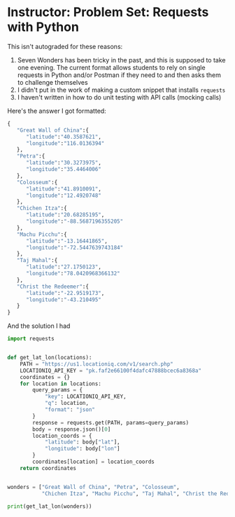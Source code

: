 # Instructor: Problem Set: Requests with Python

This isn't autograded for these reasons:

1. Seven Wonders has been tricky in the past, and this is supposed to take one evening. The current format allows students to rely on single requests in Python and/or Postman if they need to and then asks them to challenge themselves
1. I didn't put in the work of making a custom snippet that installs `requests`
1. I haven't written in how to do unit testing with API calls (mocking calls)

Here's the answer I got formatted:

```python
{
   "Great Wall of China":{
      "latitude":"40.3587621",
      "longitude":"116.0136394"
   },
   "Petra":{
      "latitude":"30.3273975",
      "longitude":"35.4464006"
   },
   "Colosseum":{
      "latitude":"41.8910091",
      "longitude":"12.4920748"
   },
   "Chichen Itza":{
      "latitude":"20.68285195",
      "longitude":"-88.5687196355205"
   },
   "Machu Picchu":{
      "latitude":"-13.16441865",
      "longitude":"-72.5447639743184"
   },
   "Taj Mahal":{
      "latitude":"27.1750123",
      "longitude":"78.0420968366132"
   },
   "Christ the Redeemer":{
      "latitude":"-22.9519173",
      "longitude":"-43.210495"
   }
}
```

And the solution I had

```python
import requests


def get_lat_lon(locations):
    PATH = "https://us1.locationiq.com/v1/search.php"
    LOCATIONIQ_API_KEY = "pk.faf2e66100f4dafc47888bcec6a8368a"
    coordinates = {}
    for location in locations:
        query_params = {
            "key": LOCATIONIQ_API_KEY,
            "q": location,
            "format": "json"
        }
        response = requests.get(PATH, params=query_params)
        body = response.json()[0]
        location_coords = {
            "latitude": body["lat"],
            "longitude": body["lon"]
        }
        coordinates[location] = location_coords
    return coordinates


wonders = ["Great Wall of China", "Petra", "Colosseum",
           "Chichen Itza", "Machu Picchu", "Taj Mahal", "Christ the Redeemer"]

print(get_lat_lon(wonders))
```
